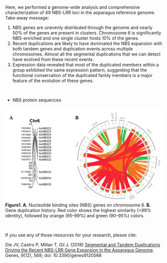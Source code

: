 Here, we performed a genome-wide analysis and comprehensive characterization of 49 NBS-LRR loci in the asparagus reference 
genome. Take-away message:  
  1. NBS genes are unevenly distributed through the genome and nearly 50% of the genes are present in clusters. Chromosome 6 
  is significantly NBS-enriched and one single cluster hosts 10% of the genes.
  2. Recent duplications are likely to have dominated the NBS expansion with both tandem genes and duplication events across 
  multiple chromosomes. Almost all the segmental duplications that we can detect have evolved from these recent events.
  3. Expression data revealed that most of the duplicated members within a group exhibited the same expression pattern, 
  suggesting that the functional conservation of the duplicated family members is a major feature of the evolution of these 
  genes.

<br>

 * NBS protein sequences

  
  ![](nbs/fig1.png)
  **Figure1. A.** Nucleotide binding sites (NBS) genes on chromosome 6. **B.** Gene duplication history. Red color shows the highest similarity (>99% identity), followed by orange (95–99%) and green (90–95%) colors.

<br>
  
If you use any of those resources for your research, please cite: 

Die JV, Castro P, Millan T, Gil J. (2018) [Segmental and Tandem Duplications Driving the Recent NBS-LRR Gene Expansion in the Asparagus Genome](https://www.mdpi.com/2073-4425/9/12/568). Genes, 9(12), 568; doi: 10.3390/genes9120568
